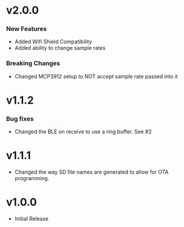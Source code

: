 # v2.0.0

### New Features

* Added Wifi Shield Compatibility
* Added ability to change sample rates

### Breaking Changes

* Changed MCP3912 setup to NOT accept sample rate passed into it

# v1.1.2

### Bug fixes

* Changed the BLE on receive to use a ring buffer. See #2

# v1.1.1

* Changed the way SD file names are generated to allow for OTA programming.

# v1.0.0

* Initial Release

